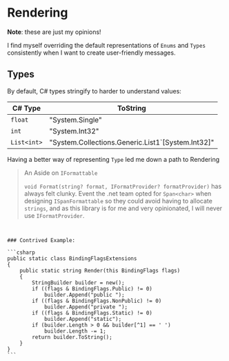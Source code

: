 ﻿# Rendering

**Note**: these are just my opinions!

I find myself overriding the default representations of `Enums` and `Types` consistently when I want to create user-friendly
messages.

## Types

By default, C# types stringify to harder to understand values:

| C# Type     | ToString                                          |
|-------------|---------------------------------------------------|
| `float`     | "System.Single"                                   |
| `int`       | "System.Int32"                                    |
| `List<int>` | "System.Collections.Generic.List1`[System.Int32]" |

Having a better way of representing `Type` led me down a path to Rendering

> An Aside on `IFormattable`
>
> `void Format(string? format, IFormatProvider? formatProvider)` has always felt clunky.
> Event the .net team opted for `Span<char>` when designing `ISpanFormattable` so they could avoid having to allocate `strings`,
and as this library is for me and very opinionated, I will never use `IFormatProvider`.

~~~~


### Contrived Example:

```csharp
public static class BindingFlagsExtensions
{
    public static string Render(this BindingFlags flags)
    {
        StringBuilder builder = new();
        if ((flags & BindingFlags.Public) != 0)
            builder.Append("public ");
        if ((flags & BindingFlags.NonPublic) != 0)
            builder.Append("private ");
        if ((flags & BindingFlags.Static) != 0)
            builder.Append("static");
        if (builder.Length > 0 && builder[^1] == ' ')
            builder.Length -= 1;
        return builder.ToString();
    }
}
```